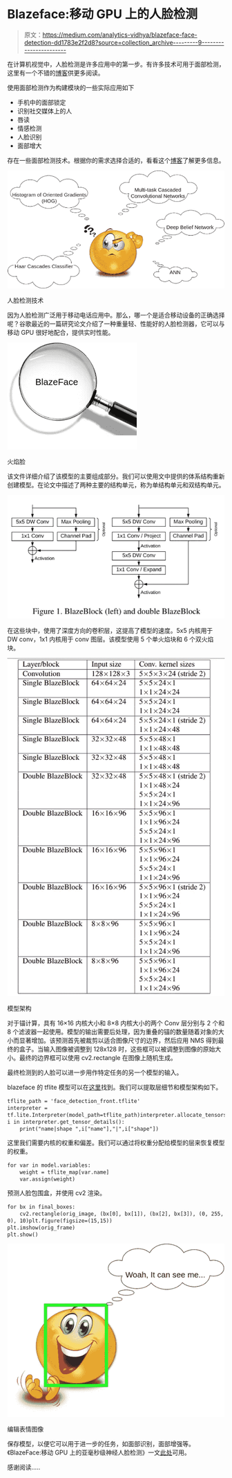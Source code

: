 # Blazeface:移动 GPU 上的人脸检测

> 原文：<https://medium.com/analytics-vidhya/blazeface-face-detection-dd1783e2f2d8?source=collection_archive---------9----------------------->

在计算机视觉中，人脸检测是许多应用中的第一步。有许多技术可用于面部检测，这里有一个不错的[博客](https://towardsdatascience.com/face-detection-for-beginners-e58e8f21aad9)供更多阅读。

使用面部检测作为构建模块的一些实际应用如下

*   手机中的面部锁定
*   识别社交媒体上的人
*   唇读
*   情感检测
*   人脸识别
*   面部增大

存在一些面部检测技术。根据你的需求选择合适的，看看这个[博客](/@Intellica.AI/a-guide-for-building-your-own-face-detection-recognition-system-910560fe3eb7)了解更多信息。

![](img/b57c8e2bddea2c0231f94b6034e9e0e5.png)

人脸检测技术

因为人脸检测广泛用于移动电话应用中。那么，哪一个是适合移动设备的正确选择呢？谷歌最近的一篇研究论文介绍了一种重量轻、性能好的人脸检测器，它可以与移动 GPU 很好地配合，提供实时性能。

![](img/0e8ccc077b24665ea8bed1b49040164d.png)

火焰脸

该文件详细介绍了该模型的主要组成部分。我们可以使用文中提供的体系结构重新创建模型。在论文中描述了两种主要的结构单元，称为单结构单元和双结构单元。

![](img/f7e30107949f883c706d120b911021af.png)

在这些块中，使用了深度方向的卷积层，这提高了模型的速度。5x5 内核用于 DW conv，1x1 内核用于 conv 图层。该模型使用 5 个单火焰块和 6 个双火焰块。

![](img/6f15bc88fc37426ca1dc5f96c9f2fca3.png)

模型架构

对于锚计算，具有 16×16 内核大小和 8×8 内核大小的两个 Conv 层分别与 2 个和 8 个滤波器一起使用。模型的输出需要后处理，因为重叠的锚的数量随着对象的大小而显著增加。该预测首先被裁剪以适合图像尺寸的边界，然后应用 NMS 得到最终的盒子。当输入图像被调整到 128x128 时，这些框可以被调整到图像的原始大小。最终的边界框可以使用 cv2.rectangle 在图像上随机生成。

最终检测到的人脸可以进一步用作特定任务的另一个模型的输入。

blazeface 的 tflite 模型可以在[这里](https://github.com/google/mediapipe/blob/master/mediapipe/models/face_detection_front.tflite)找到。我们可以提取层细节和模型架构如下。

```
tflite_path = 'face_detection_front.tflite'
interpreter = tf.lite.Interpreter(model_path=tflite_path)interpreter.allocate_tensors()for i in interpreter.get_tensor_details():
    print("name|shape ",i["name"],"|",i["shape"])
```

这里我们需要内核的权重和偏差。我们可以通过将权重分配给模型的层来恢复模型的权重。

```
for var in model.variables:
    weight = tflite_map[var.name]
    var.assign(weight)
```

预测人脸包围盒，并使用 cv2 渲染。

```
for bx in final_boxes:
    cv2.rectangle(orig_image, (bx[0], bx[1]), (bx[2], bx[3]), (0, 255, 0), 10)plt.figure(figsize=(15,15))
plt.imshow(orig_frame)
plt.show()
```

![](img/8d3d47b550f575474591eb727900cea8.png)

编辑表情图像

保存模型，以便它可以用于进一步的任务，如面部识别，面部增强等。《BlazeFace:移动 GPU 上的亚毫秒级神经人脸检测》一文[此处](https://arxiv.org/pdf/1907.05047.pdf)可用。

感谢阅读…..